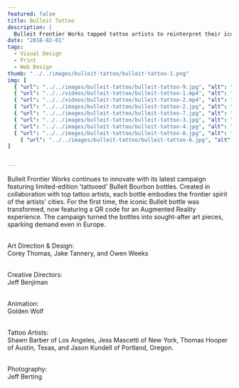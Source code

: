 ```yaml
---
featured: false
title: Bulleit Tattoo
description: |
  Bulleit Frontier Works tapped tattoo artists to reinterpret their iconic bottle.
date: "2018-02-01"
tags:
  - Visual Design
  - Print
  - Web Design
thumb: "../../images/bulleit-tattoo/bulleit-tattoo-1.png"
img: [
  { "url": "../../images/bulleit-tattoo/bulleit-tattoo-9.jpg", "alt": "Image 1", "layout": "full" },
  { "url": "../../videos/bulleit-tattoo/bulleit-tattoo-1.mp4", "alt": "Video 1", "layout": "two", "type": "video" },
  { "url": "../../videos/bulleit-tattoo/bulleit-tattoo-2.mp4", "alt": "Video 2", "layout": "two", "type": "video" },
  { "url": "../../images/bulleit-tattoo/bulleit-tattoo-2.jpg", "alt": "Image 1", "layout": "full" },
  { "url": "../../images/bulleit-tattoo/bulleit-tattoo-7.jpg", "alt": "Image 1", "layout": "full" },
  { "url": "../../images/bulleit-tattoo/bulleit-tattoo-3.jpg", "alt": "Image 1", "layout": "full" },
  { "url": "../../images/bulleit-tattoo/bulleit-tattoo-4.jpg", "alt": "Image 1", "layout": "full" },
  { "url": "../../images/bulleit-tattoo/bulleit-tattoo-8.jpg", "alt": "Image 1", "layout": "full" },
    { "url": "../../images/bulleit-tattoo/bulleit-tattoo-6.jpg", "alt": "Image 1", "layout": "two" },
]


---
```


Bulleit Frontier Works continues to innovate with its latest campaign featuring limited-edition 'tattooed' Bulleit Bourbon bottles. Created in collaboration with top tattoo artists, each bottle embodies the frontier spirit of the artists' cities. For the first time, the iconic Bulleit bottle was transformed, now featuring a QR code for an Augmented Reality experience. The campaign turned the bottles into sought-after art pieces, sparking demand even in Europe.

<br><span class="uppercase text-xs tracking-widest">Art Direction & Design:</span><br> Corey Thomas, Jake Tannery, and Owen Weeks

<br><span class="uppercase text-xs tracking-widest">Creative Directors:</span><br>Jeff Benjiman


<br><span class="uppercase text-xs tracking-widest">Animation:</span><br>Golden Wolf

<br><span class="uppercase text-xs tracking-widest">Tattoo Artists:</span><br>Shawn Barber of Los Angeles, Jess Mascetti of New York, Thomas Hooper of Austin, Texas, and Jason Kundell of Portland, Oregon.

<br><span class="uppercase text-xs tracking-widest">Photography:</span><br> Jeff Berting
